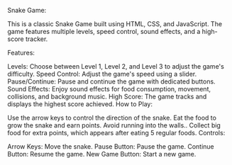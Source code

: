 Snake Game:

This is a classic Snake Game built using HTML, CSS, and JavaScript. The game features multiple levels, speed control, sound effects, and a high-score tracker.

Features:

Levels: Choose between Level 1, Level 2, and Level 3 to adjust the game's difficulty.
Speed Control: Adjust the game's speed using a slider.
Pause/Continue: Pause and continue the game with dedicated buttons.
Sound Effects: Enjoy sound effects for food consumption, movement, collisions, and background music.
High Score: The game tracks and displays the highest score achieved.
How to Play:

Use the arrow keys to control the direction of the snake.
Eat the food to grow the snake and earn points.
Avoid running into the walls..
Collect big food for extra points, which appears after eating 5 regular foods.
Controls:

Arrow Keys: Move the snake.
Pause Button: Pause the game.
Continue Button: Resume the game.
New Game Button: Start a new game.
